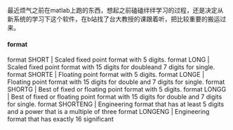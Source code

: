 最近烦气之前在matlab上跑的东西，想起之前磕磕绊绊学习的过程，还是决定从新系统的学习下这个软件，在b站找了台大教授的课跟着听，把比较重要的搬运过来。

#### format
format SHORT  |   Scaled fixed point format with 5 digits.
format LONG   |   Scaled fixed point format with 15 digits for doubleand 7 digits for single.
format SHORTE |   Floating point format with 5 digits.
format LONGE  |   Floating point format with 15 digits for double and 7 digits for single.
format SHORTG |   Best of fixed or floating point format with 5 digits.
format LONGG  |   Best of fixed or floating point format with 15 digits for double and 7 digits for single.
format SHORTENG |  Engineering format that has at least 5 digits and a power that is a multiple of three
format LONGENG |  Engineering format that has exactly 16 significant
